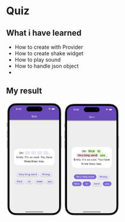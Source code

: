 # Quiz

## What i have learned

* How to create with Provider
* How to create shake widget
* How to play sound
* How to handle json object
* 
## My result

<img src="https://github.com/ThanapongR/tockto_assignment/blob/main/screenshot/quiz.png"  width="30%" height="30%">
<img src="https://github.com/ThanapongR/tockto_assignment/blob/main/screenshot/quiz_answer.png"  width="30%" height="30%">